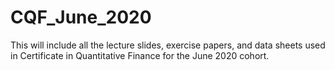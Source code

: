 # CQF_June_2020
 This will include all the lecture slides, exercise papers, and data sheets used in Certificate in Quantitative Finance for the June 2020 cohort. 
